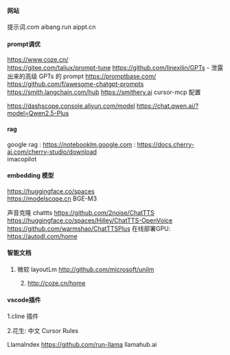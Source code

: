 #### 网站

提示词.com 
aibang.run
aippt.cn

#### prompt调优

https://www.coze.cn/   
https://gitee.com/taliux/prompt-tune 
https://github.com/linexjlin/GPTs - 泄露出来的高级 GPTs 的 prompt
https://promptbase.com/
https://github.com/f/awesome-chatgpt-prompts
https://smith.langchain.com/hub
https://smithery.ai   cursor-mcp 配置   

https://dashscope.console.aliyun.com/model
https://chat.qwen.ai/?model=Qwen2.5-Plus



#### rag

google rag : https://notebooklm.google.com
                 : https://docs.cherry-ai.com/cherry-studio/download   
                  imacopilot



#### embedding 模型   

 https://huggingface.co/spaces  
 https://modelscope.cn
  BGE-M3  

声音克隆  chattts  https://github.com/2noise/ChatTTS
                           https://huggingface.co/spaces/Hilley/ChatTTS-OpenVoice
                           https://github.com/warmshao/ChatTTSPlus
在线部署GPU: https://autodl.com/home



#### 智能文档

1. 微软 layoutLm   http://github.com/microsoft/unilm 

   2. http://coze.cn/home

      

#### vscode插件

1.cline 插件  

2.花生: 中文 Cursor Rules



LlamaIndex  https://github.com/run-llama
                    llamahub.ai      
